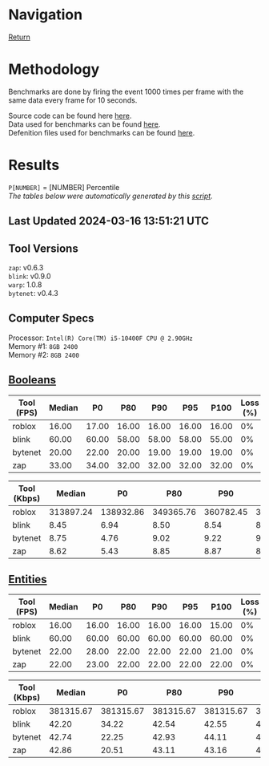 # Navigation
[Return](https://github.com/1Axen/Blink/blob/main/README.md)  

# Methodology
Benchmarks are done by firing the event 1000 times per frame with the same data every frame for 10 seconds. 

Source code can be found here [here](https://github.com/1Axen/Blink/blob/main/benchmark/src).  
Data used for benchmarks can be found [here](https://github.com/1Axen/Blink/blob/main/benchmark/src/shared/benches).   
Defenition files used for benchmarks can be found [here](https://github.com/1Axen/Blink/blob/main/benchmark/definitions).  
 
# Results

`P[NUMBER]` = [NUMBER] Percentile  
*The tables below were automatically generated by this [script](https://github.com/1Axen/Blink/blob/main/benchmark/generate.luau).*
## Last Updated 2024-03-16 13:51:21 UTC
## Tool Versions
`zap`: v0.6.3  
`blink`: v0.9.0  
`warp`: 1.0.8  
`bytenet`: v0.4.3  
## Computer Specs
Processor: `Intel(R) Core(TM) i5-10400F CPU @ 2.90GHz `  
Memory #1: `8GB 2400`  
Memory #2: `8GB 2400`  
## [Booleans](https://github.com/1Axen/Blink/blob/main/benchmark/src/shared/benches/Booleans.luau)
|Tool (FPS)|Median|P0|P80|P90|P95|P100|Loss (%)|
|---|---|---|---|---|---|---|---|
|roblox|16.00|17.00|16.00|16.00|16.00|16.00|0%|
|blink|60.00|60.00|58.00|58.00|58.00|55.00|0%|
|bytenet|20.00|22.00|20.00|19.00|19.00|19.00|0%|
|zap|33.00|34.00|32.00|32.00|32.00|32.00|0%|

|Tool (Kbps)|Median|P0|P80|P90|P95|P100|Loss (%)|
|---|---|---|---|---|---|---|---|
|roblox|313897.24|138932.86|349365.76|360782.45|360782.45|478885.75|0%|
|blink|8.45|6.94|8.50|8.54|8.54|8.62|0%|
|bytenet|8.75|4.76|9.02|9.22|9.22|9.34|0%|
|zap|8.62|5.43|8.85|8.87|8.87|8.96|0%|
## [Entities](https://github.com/1Axen/Blink/blob/main/benchmark/src/shared/benches/Entities.luau)
|Tool (FPS)|Median|P0|P80|P90|P95|P100|Loss (%)|
|---|---|---|---|---|---|---|---|
|roblox|16.00|16.00|16.00|16.00|16.00|15.00|0%|
|blink|60.00|60.00|60.00|60.00|60.00|60.00|0%|
|bytenet|22.00|28.00|22.00|22.00|22.00|21.00|0%|
|zap|22.00|23.00|22.00|22.00|22.00|22.00|0%|

|Tool (Kbps)|Median|P0|P80|P90|P95|P100|Loss (%)|
|---|---|---|---|---|---|---|---|
|roblox|381315.67|381315.67|381315.67|381315.67|381315.67|727591.94|0%|
|blink|42.20|34.22|42.54|42.55|42.55|42.71|0%|
|bytenet|42.74|22.25|42.93|44.11|44.11|45.10|0%|
|zap|42.86|20.51|43.11|43.16|43.16|43.46|0%|